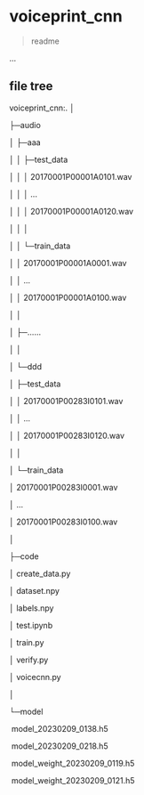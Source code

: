 # voiceprint_cnn

> readme

...

## file tree

voiceprint_cnn:.
│

├─audio

│  ├─aaa

│  │  ├─test_data

│  │  │      20170001P00001A0101.wav

│  │  │      ...

│  │  │      20170001P00001A0120.wav

│  │  │

│  │  └─train_data

│  │          20170001P00001A0001.wav

│  │          ...

│  │          20170001P00001A0100.wav

│  │

│  ├─......

│  │

│  └─ddd

│      ├─test_data

│      │      20170001P00283I0101.wav

│      │      ...

│      │      20170001P00283I0120.wav

│      │

│      └─train_data

│              20170001P00283I0001.wav

│              ...

│              20170001P00283I0100.wav

│

├─code

│    create_data.py 

│    dataset.npy 

│    labels.npy 

│    test.ipynb 

│    train.py 

│    verify.py 

│    voicecnn.py 

│

└─model

​        model_20230209_0138.h5

​        model_20230209_0218.h5

​        model_weight_20230209_0119.h5

​        model_weight_20230209_0121.h5


